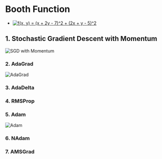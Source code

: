 # Booth Function
  - <a href="https://www.codecogs.com/eqnedit.php?latex=f(x,&space;y)&space;=&space;(x&space;&plus;&space;2y&space;-&space;7)^2&space;&plus;&space;(2x&space;&plus;&space;y&space;-&space;5)^2" target="_blank"><img src="https://latex.codecogs.com/gif.latex?f(x,&space;y)&space;=&space;(x&space;&plus;&space;2y&space;-&space;7)^2&space;&plus;&space;(2x&space;&plus;&space;y&space;-&space;5)^2" title="f(x, y) = (x + 2y - 7)^2 + (2x + y - 5)^2" /></a>
## 1. Stochastic Gradient Descent with Momentum
![SGD with Momentum](Momentum.gif)

### 2. AdaGrad
![AdaGrad](AdaGrad.gif)
### 3. AdaDelta

### 4. RMSProp

### 5. Adam
![Adam](Adam.gif)

### 6. NAdam

### 7. AMSGrad
